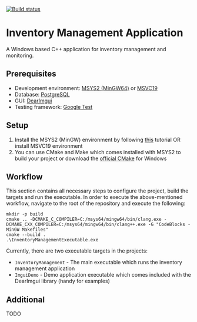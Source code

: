 [![Build status](https://ci.appveyor.com/api/projects/status/yki8pm2yptqevekc?svg=true)](https://ci.appveyor.com/project/zpervan/inventory-management-application)

# Inventory Management Application #

A Windows based C++ application for inventory management and monitoring.

## Prerequisites ##

* Development environment: [MSYS2 (MinGW64)](https://www.msys2.org/) or [MSVC19](https://docs.microsoft.com/en-us/visualstudio/extensibility/installing-the-visual-studio-sdk?view=vs-2019)
* Database: [PostgreSQL](https://www.postgresql.org/)
* GUI: [DearImgui](https://github.com/ocornut/imgui)
* Testing framework: [Google Test](https://github.com/google/googletest)

## Setup ##

1. Install the MSYS2 (MinGW) environment by following [this](https://www.msys2.org/) tutorial OR install MSVC19 environment 
2. You can use CMake and Make which comes installed with MSYS2 to build your project or download
   the [official CMake](https://cmake.org/) for Windows

## Workflow ##

This section contains all necessary steps to configure the project, build the targets and run the executable. In order
to execute the above-mentioned workflow, navigate to the root of the repository and execute the following:

```shell
mkdir -p build
cmake .. -DCMAKE_C_COMPILER=C:/msys64/mingw64/bin/clang.exe -DCMAKE_CXX_COMPILER=C:/msys64/mingw64/bin/clang++.exe -G "CodeBlocks - MinGW Makefiles" 
cmake --build .
.\InventoryManagementExecutable.exe
```

Currently, there are two executable targets in the projects:

* `InventoryManagement` - The main executable which runs the inventory management application
* `ImguiDemo` - Demo application executable which comes included with the DearImgui library (handy for examples)

## Additional ##

TODO
